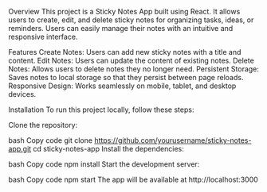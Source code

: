 Overview
This project is a Sticky Notes App built using React. It allows users to create, edit, and delete sticky notes for organizing tasks, ideas, or reminders. Users can easily manage their notes with an intuitive and responsive interface.

Features
Create Notes: Users can add new sticky notes with a title and content.
Edit Notes: Users can update the content of existing notes.
Delete Notes: Allows users to delete notes they no longer need.
Persistent Storage: Saves notes to local storage so that they persist between page reloads.
Responsive Design: Works seamlessly on mobile, tablet, and desktop devices.

Installation
To run this project locally, follow these steps:

Clone the repository:

bash
Copy code
git clone https://github.com/yourusername/sticky-notes-app.git
cd sticky-notes-app
Install the dependencies:

bash
Copy code
npm install
Start the development server:

bash
Copy code
npm start
The app will be available at http://localhost:3000
